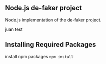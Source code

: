 ## Node.js de-faker project

Node.js implementation of the de-faker project.

juan test

## Installing Required Packages

install npm packages `npm install`
